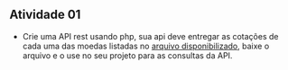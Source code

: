 ## Atividade 01
- Crie uma API rest usando php, sua api deve entregar as cotações de cada uma das
moedas listadas no [arquivo disponibilizado](https://github.com/camilavitoriacosta/ProgWeb/blob/master/prova02/exercicio01/bd.json), baixe o arquivo e o use no seu projeto para as consultas da API. 